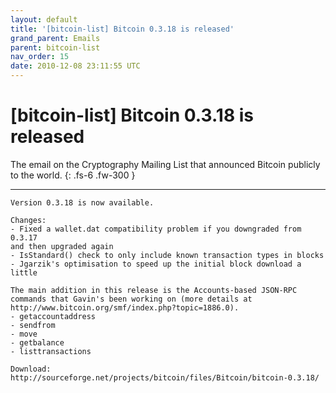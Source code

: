 ```yaml
---
layout: default
title: '[bitcoin-list] Bitcoin 0.3.18 is released'
grand_parent: Emails
parent: bitcoin-list
nav_order: 15
date: 2010-12-08 23:11:55 UTC
---
```


# [bitcoin-list] Bitcoin 0.3.18 is released

The email on the Cryptography Mailing List that announced Bitcoin publicly to the world.
{: .fs-6 .fw-300 } 

---

```
Version 0.3.18 is now available.

Changes:
- Fixed a wallet.dat compatibility problem if you downgraded from 0.3.17
and then upgraded again
- IsStandard() check to only include known transaction types in blocks
- Jgarzik's optimisation to speed up the initial block download a little

The main addition in this release is the Accounts-based JSON-RPC
commands that Gavin's been working on (more details at
http://www.bitcoin.org/smf/index.php?topic=1886.0).
- getaccountaddress
- sendfrom
- move
- getbalance
- listtransactions

Download:
http://sourceforge.net/projects/bitcoin/files/Bitcoin/bitcoin-0.3.18/
```
